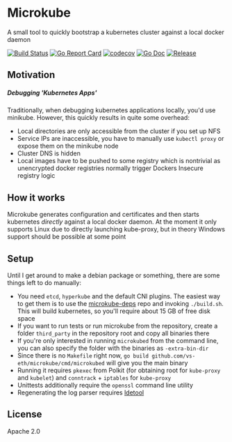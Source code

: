 # Microkube
A small tool to quickly bootstrap a kubernetes cluster against a local docker daemon

[![Build Status](https://travis-ci.com/vs-eth/microkube.svg?branch=master)](https://travis-ci.com/vs-eth/microkube)
[![Go Report Card](https://goreportcard.com/badge/github.com/vs-eth/microkube?style=flat)](https://goreportcard.com/report/github.com/vs-eth/microkube)
[![codecov](https://codecov.io/gh/vs-eth/microkube/branch/master/graph/badge.svg)](https://codecov.io/gh/vs-eth/microkube)
[![Go Doc](https://img.shields.io/badge/godoc-reference-blue.svg?style=flat)](http://godoc.org/github.com/vs-eth/microkube)
[![Release](https://img.shields.io/github/tag/vs-eth/microkube.svg?style=flat)](https://github.com/vs-eth/microkube/releases/latest)

## Motivation
##### Debugging 'Kubernetes Apps' 
Traditionally, when debugging kubernetes applications locally, you'd use minikube.
However, this quickly results in quite some overhead:
* Local directories are only accessible from the cluster if you set up NFS
* Service IPs are inaccessible, you have to manually use `kubectl proxy` or expose them on the minikube node
* Cluster DNS is hidden
* Local images have to be pushed to some registry which is nontrivial as unencrypted docker registries normally trigger Dockers Insecure registry logic

## How it works
Microkube generates configuration and certificates and then starts kubernetes
*directly* against a local docker daemon. At the moment it only supports Linux
due to directly launching kube-proxy, but in theory Windows support should be
possible at some point

## Setup
Until I get around to make a debian package or something, there are some things
left to do manually:
* You need `etcd`, `hyperkube` and the default CNI plugins. The easiest way to get them is to use the [microkube-deps](https://github.com/vs-eth/microkube-deps) repo and invoking `./build.sh`. This will build kubernetes, so you'll require about 15 GB of free disk space
* If you want to run tests or run microkube from the repository, create a folder `third_party` in the repository root and copy all binaries there
* If you're only interested in running `microkubed` from the command line, you can also specify the folder with the binaries as `-extra-bin-dir`
* Since there is no `Makefile` right now, `go build github.com/vs-eth/microkube/cmd/microkubed` will give you the main binary
* Running it requires `pkexec` from Polkit (for obtaining root for `kube-proxy` and `kubelet`) and `conntrack` + `iptables` for `kube-proxy`
* Unittests additionally require the `openssl` command line utility
* Regenerating the log parser requires [ldetool](https://github.com/sirkon/ldetool)

## License
Apache 2.0